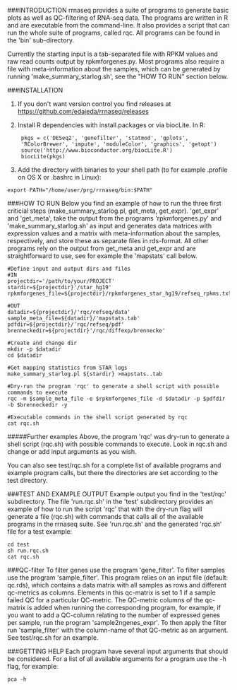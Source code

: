 

###INTRODUCTION
rrnaseq provides a suite of programs to generate basic plots as well as QC-filtering of RNA-seq data. The programs are written in R and are executable from the command-line. It also provides a script that can run the whole suite of programs, called rqc. All programs can be found in the 'bin' sub-directory.

Currently the starting input is a tab-separated file with RPKM values and raw read counts output by rpkmforgenes.py. Most programs also require a file with meta-information about the samples, which can be generated by running 'make_summary_starlog.sh', see the "HOW TO RUN" section below.



###INSTALLATION
1. If you don't want version control you find releases at https://github.com/edajeda/rrnaseq/releases
2. Install R dependencies with install.packages or via biocLite. In R:

		pkgs = c('DESeq2', 'genefilter', 'statmod', 'gplots',
		'RColorBrewer', 'impute', 'moduleColor', 'graphics', 'getopt')
		source('http://www.bioconductor.org/biocLite.R')
		biocLite(pkgs)

3. Add the directory with binaries to your shell path (to for example .profile on OS X or .bashrc in Linux):
```Shell
export PATH="/home/user/prg/rrnaseq/bin:$PATH"
```



###HOW TO RUN
Below you find an example of how to run the three first criticial steps
(make_summary_starlog.pl, get_meta, get_expr). 'get_expr' and 'get_meta', take the output from the programs 'rpkmforgenes.py' and 'make_summary_starlog.sh' as input and generates data matrices with expression values and a matrix with meta-information about the samples, respectively, and store these as separate files in rds-format. All other programs rely on
the output from get_meta and get_expr and are straightforward to
use, see for example the 'mapstats' call below.

```Shell
#Define input and output dirs and files
#IN
projectdir='/path/to/your/PROJECT'
stardir=${projectdir}'/star_hg19'
rpkmforgenes_file=${projectdir}/rpkmforgenes_star_hg19/refseq_rpkms.txt

#OUT
datadir=${projectdir}/'rqc/refseq/data'
sample_meta_file=${datadir}/'mapstats.tab'
pdfdir=${projectdir}/'rqc/refseq/pdf'
brenneckedir=${projectdir}'/rqc/diffexp/brennecke'

#Create and change dir
mkdir -p $datadir
cd $datadir

#Get mapping statistics from STAR logs
make_summary_starlog.pl ${stardir} >mapstats..tab

#Dry-run the program 'rqc' to generate a shell script with possible commands to execute
rqc -m $sample_meta_file -e $rpkmforgenes_file -d $datadir -p $pdfdir -b $brenneckedir -y

#Executable commands in the shell script generated by rqc
cat rqc.sh
```

#####Further examples
Above, the program 'rqc' was dry-run to generate a shell script (rqc.sh) with possible commands to execute. Look in rqc.sh and change or add input arguments as you wish.

You can also see test/rqc.sh for a complete list of available programs and
example program calls, but there the directories are set according to the test directory.



###TEST AND EXAMPLE OUTPUT
Example output you find in the 'test/rqc' subdirectory. The file 'run.rqc.sh' in the 'test' subdirectory provides an example of how to run the script 'rqc' that with the dry-run flag will generate a file (rqc.sh) with commands that calls all of the available programs in the rrnaseq suite. See 'run.rqc.sh' and the generated 'rqc.sh' file for a test example:

```Shell
cd test
sh run.rqc.sh 
cat rqc.sh
```



###QC-filter
To filter genes use the program 'gene_filter'. To filter samples use the program 'sample_filter'. This program relies on an input file (default: qc.rds), which contains a data matrix with all samples as rows and different qc-metrics as columns. Elements in this qc-matrix is set to 1 if a sample failed QC for a particular QC-metric. The QC-metric columns of the qc-matrix is added when running the corresponding program, for example, if you want to add a QC-column relating to the number of expressed genes per sample, run the program 'sample2ngenes_expr'. To then apply the filter run 'sample_filter' with the column-name of that QC-metric as an argument. See test/rqc.sh for an example.



###GETTING HELP
Each program have several input arguments that should be considered. For a list of all available arguments for a program use the -h flag, for example:
```Shell
pca -h
```
